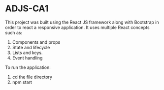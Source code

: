 # ADJS-CA1

This project was built using the React JS framework along with Bootstrap in order to react a responsive application.
It uses multiple React concepts such as:
  1. Components and props
  2. State and lifecycle
  3. Lists and keys.
  4. Event handling

To run the application:

  1. cd the file directory
  2. npm start
